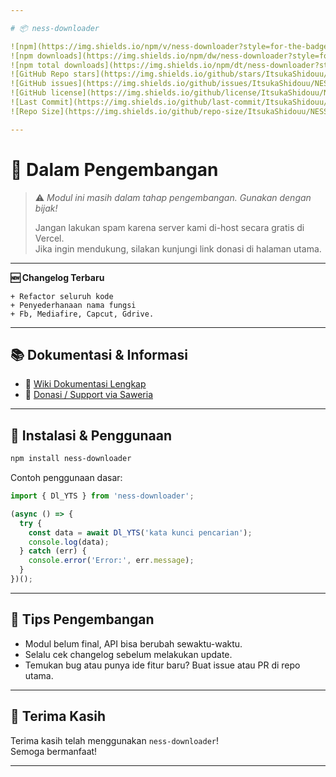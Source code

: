 ```yaml
---

# 📦 ness-downloader

![npm](https://img.shields.io/npm/v/ness-downloader?style=for-the-badge&color=blue)
![npm downloads](https://img.shields.io/npm/dw/ness-downloader?style=for-the-badge&color=orange)
![npm total downloads](https://img.shields.io/npm/dt/ness-downloader?style=for-the-badge&color=teal)
![GitHub Repo stars](https://img.shields.io/github/stars/ItsukaShidouu/NESS?style=for-the-badge&color=yellow)
![GitHub issues](https://img.shields.io/github/issues/ItsukaShidouu/NESS?style=for-the-badge&color=red)
![GitHub license](https://img.shields.io/github/license/ItsukaShidouu/NESS?style=for-the-badge&color=green)
![Last Commit](https://img.shields.io/github/last-commit/ItsukaShidouu/NESS?style=for-the-badge&color=purple)
![Repo Size](https://img.shields.io/github/repo-size/ItsukaShidouu/NESS?style=for-the-badge&color=grey)

---
```


# 🛑 Dalam Pengembangan  
> ⚠️ *Modul ini masih dalam tahap pengembangan. Gunakan dengan bijak!*  
>  
> Jangan lakukan spam karena server kami di-host secara gratis di Vercel.  
> Jika ingin mendukung, silakan kunjungi link donasi di halaman utama.

---

**🆕 Changelog Terbaru**  
```text
+ Refactor seluruh kode
+ Penyederhanaan nama fungsi
+ Fb, Mediafire, Capcut, Gdrive.
```

---

## 📚 Dokumentasi & Informasi

- 📘 [Wiki Dokumentasi Lengkap](https://github.com/ItsukaShidouu/NESSID/wiki)
- 💖 [Donasi / Support via Saweria](https://saweria.co/YUSUP909)

---

## 🔧 Instalasi & Penggunaan

```bash
npm install ness-downloader
```

Contoh penggunaan dasar:

```js
import { Dl_YTS } from 'ness-downloader';

(async () => {
  try {
    const data = await Dl_YTS('kata kunci pencarian');
    console.log(data);
  } catch (err) {
    console.error('Error:', err.message);
  }
})();
```

---

## 🧩 Tips Pengembangan

- Modul belum final, API bisa berubah sewaktu-waktu.
- Selalu cek changelog sebelum melakukan update.
- Temukan bug atau punya ide fitur baru? Buat issue atau PR di repo utama.

---

## 🙏 Terima Kasih

Terima kasih telah menggunakan `ness-downloader`!  
Semoga bermanfaat!

---
